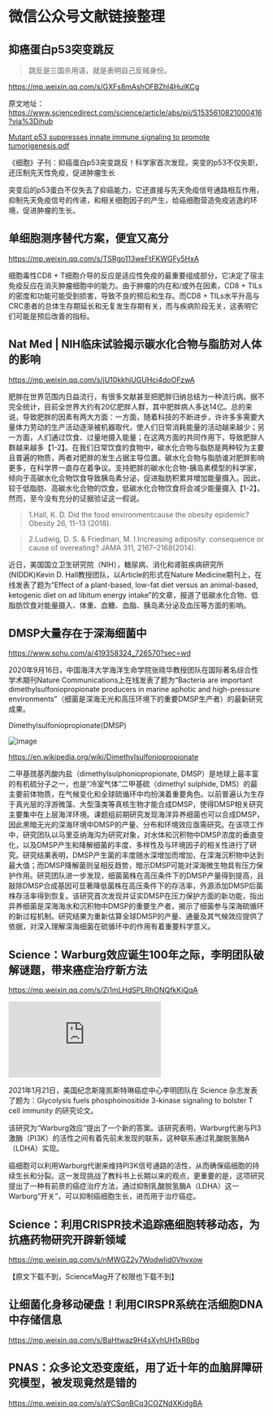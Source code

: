 # 微信公众号文献链接整理

## 抑癌蛋白p53突变跳反

> 跳反是三国杀用语，就是表明自己反贼身份。

https://mp.weixin.qq.com/s/GXFs8mAshOFBZhl4HuIKCg

原文地址：https://www.sciencedirect.com/science/article/abs/pii/S1535610821000416?via%3Dihub

[Mutant p53 suppresses innate immune signaling to promote tumorigenesis.pdf](https://github.com/lifescience4ever/Files/blob/main/Mutant%20p53%20suppresses%20innate%20immune%20signaling%20to%20promote%20tumorigenesis.pdf)

《细胞》子刊：抑癌蛋白p53突变跳反！科学家首次发现，突变的p53不仅失职，还压制先天性免疫，促进肿瘤生长

突变后的p53蛋白不仅失去了抑癌能力，它还直接与先天免疫信号通路相互作用，抑制先天免疫信号的传递，和相关细胞因子的产生，给癌细胞营造免疫逃逸的环境，促进肿瘤的生长。


## 单细胞测序替代方案，便宜又高分

https://mp.weixin.qq.com/s/TSRgo113weFtFKWGFy5HxA

细胞毒性CD8 + T细胞介导的反应是适应性免疫的最重要组成部分，它决定了宿主免疫反应在消灭肿瘤细胞中的能力。由于肿瘤的内在和/或外在因素，CD8 + TILs的密度和功能可能受到损害，导致不良的预后和生存。而CD8 + TILs水平升高与CRC患者的总体生存期延长和无复发生存期有关，而与疾病阶段无关，这表明它们可能是预后改善的指标。

## Nat Med | NIH临床试验揭示碳水化合物与脂肪对人体的影响

https://mp.weixin.qq.com/s/jU10kkhjUGUHci4doOFzwA

肥胖在世界范围内日益流行，有很多文献甚至把肥胖归纳总结为一种流行病。据不完全统计，目前全世界大约有20亿肥胖人群，其中肥胖病人多达14亿。总的来说，导致肥胖的因素有两大方面：一方面，随着科技的不断进步，许许多多需要大量体力劳动的生产活动逐渐被机器取代，使人们日常消耗能量的活动越来越少；另一方面，人们通过饮食、过量地摄入能量；在这两方面的共同作用下，导致肥胖人群越来越多【1-2】。在我们日常饮食的食物中，碳水化合物与脂肪是两种较为主要且普遍的物质，两者对肥胖的发生占据主导位置。碳水化合物与脂肪谁对肥胖影响更多，在科学界一直存在着争议。支持肥胖的碳水化合物-胰岛素模型的科学家，倾向于高碳水化合物饮食导致胰岛素分泌，促进脂肪积累并增加能量摄入。因此，较于低脂肪、高碳水化合物的饮食，低碳水化合物饮食将会减少能量摄入【1-2】。然而，至今没有充分的证据验证这一假说。

> 1.Hall, K. D. Did the food environmentcause the obesity epidemic? Obesity 26, 11–13 (2018).

> 2.Ludwig, D. S. & Friedman, M. I.Increasing adiposity: consequence or cause of overeating? JAMA 311, 2167–2168(2014).

近日，美国国立卫生研究院（NIH），糖尿病、消化和肾脏疾病研究所(NIDDK)Kevin D. Hall教授团队，以Article的形式在Nature Medicine期刊上，在线发表了题为“Effect of a plant-based, low-fat diet versus an animal-based, ketogenic diet on ad libitum energy intake”的文章，报道了低碳水化合物、低脂肪饮食对能量摄入、体重、血糖、血脂、胰岛素分泌及血压等方面的影响。

## DMSP大量存在于深海细菌中

https://www.sohu.com/a/419358324_726570?sec=wd

2020年9月16日，中国海洋大学海洋生命学院张晓华教授团队在国际著名综合性学术期刊Nature Communications上在线发表了题为“Bacteria are important dimethylsulfoniopropionate producers in marine aphotic and high-pressure environments”（细菌是深海无光和高压环境下的重要DMSP生产者）的最新研究成果。

Dimethylsulfoniopropionate(DMSP)

![image](https://github.com/lifescience4ever/Files/blob/main/DMSP.png)

https://en.wikipedia.org/wiki/Dimethylsulfoniopropionate

二甲基巯基丙酸内盐（dimethylsulphoniopropionate, DMSP）是地球上最丰富的有机硫分子之一，也是“冷室气体”二甲基硫（dimethyl sulphide, DMS）的最主要前体物质，在气候变化和全球硫循环中均扮演着重要角色。以前普遍认为生存于真光层的浮游微藻、大型藻类等真核生物才能合成DMSP，使得DMSP相关研究主要集中在上层海洋环境。课题组前期研究发现海洋异养细菌也可以合成DMSP，因此黑暗无光的深海环境中DMSP的产量、分布和环境效应亟需研究。在该项工作中，研究团队以马里亚纳海沟为研究对象，对水体和沉积物中DMSP浓度的垂直变化，以及DMSP产生和降解细菌的丰度、多样性及与环境因子的相关性进行了研究。研究结果表明，DMSP产生菌的丰度随水深增加而增加，在深海沉积物中达到最大值；而DMSP降解菌则呈相反趋势，暗示DMSP可能对深海微生物具有压力保护作用。研究团队进一步发现，细菌菌株在高压条件下的DMSP产量得到提高，且敲除DMSP合成基因可显著降低菌株在高压条件下的存活率，外源添加DMSP后菌株存活率得到恢复。该研究首次发现并证实DMSP在压力保护方面的新功能，指出异养细菌是深海海水和沉积物中DMSP的重要生产者，揭示了细菌参与深海硫循环的新过程机制。研究结果为重新估算全球DMSP的产量、通量及其气候效应提供了依据，对深入理解深海细菌在硫循环中的作用有着重要科学意义。

## Science：Warburg效应诞生100年之际，李明团队破解谜题，带来癌症治疗新方法

https://mp.weixin.qq.com/s/Zj1mLHdSPLRhONQfkKiQqA

![Glycolysis fuels phosphoinositide 3-kinase signaling to bolster T cell immunity.pdf](https://github.com/lifescience4ever/Files/blob/main/Glycolysis%20fuels%20phosphoinositide%203-kinase%20signaling%20to%20bolster%20T%20cell%20immunity.pdf)

2021年1月21日，美国纪念斯隆凯斯特琳癌症中心李明团队在 Science 杂志发表了题为：Glycolysis fuels phosphoinositide 3-kinase signaling to bolster T cell immunity 的研究论文。

该研究为“Warburg效应”提出了一个新的答案。该研究表明，Warburg代谢与PI3激酶（PI3K）的活性之间有着先前未发现的联系，这种联系通过乳酸脱氢酶A（LDHA）实现。

癌细胞可以利用Warburg代谢来维持PI3K信号通路的活性，从而确保癌细胞的持续生长和分裂。这一发现挑战了教科书上长期以来的观点，更重要的是，这项研究提出了一种有前景的癌症治疗方法，通过抑制乳酸脱氢酶A（LDHA）这一Warburg“开关”，可以抑制癌细胞生长，进而用于治疗癌症。

## Science：利用CRISPR技术追踪癌细胞转移动态，为抗癌药物研究开辟新领域

https://mp.weixin.qq.com/s/nMWGZ2y7WodwIid0Vhvxow

【原文下载不到，ScienceMag开了权限也下载不到】

## 让细菌化身移动硬盘！利用CIRSPR系统在活细胞DNA中存储信息

https://mp.weixin.qq.com/s/BaHtwaz9H4sXyhUH1xR6bg

## PNAS：众多论文恐变废纸，用了近十年的血脑屏障研究模型，被发现竟然是错的

https://mp.weixin.qq.com/s/aYCSqnBCq3COZNdXKidgBA












